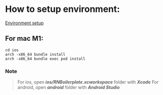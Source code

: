 # How to setup environment:
[Environment setup](https://reactnative.dev/docs/environment-setup)
## For mac M1:
```
cd ios
arch -x86_64 bundle install
arch -x86_64 bundle exec pod install
```
### Note
> For ios, open ***ios/RNBoilerplate.xcworkspace*** folder with ***Xcode***
> For android, open ***android*** folder with ***Android Studio***